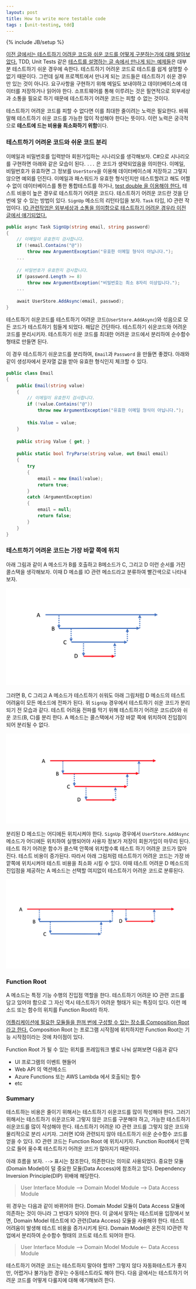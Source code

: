 ```yaml
---
layout: post
title: How to write more testable code
tags : [unit-testing, tdd]
---
```

{% include JB/setup %}

[이전 글에서는 테스트하기 어려운 코드와 쉬운 코드를 어떻게 구분하는가에 대해 알아보았다.](/testable-code) TDD, Unit Tests 같은 [테스트를 설명하는 글 속에서 만나게 되는 예제들](http://osherove.com/tdd-kata-1/)은 대부분 테스트하기 쉬운 경우에 속한다. 테스트하기 어려운 코드로 테스트를 쉽게 설명할 수 없기 때문이다. 그런데 실제 프로젝트에서 만나게 되는 코드들은 테스트하기 쉬운 경우만 있는 것이 아니다. 요구사항을 구현하기 위해 메일도 보내야하고 데이터베이스에 데이터를 저장하거나 읽어야 한다. 소프트웨어를 통해 이루려는 것은 필연적으로 외부세상과 소통을 필요로 하기 때문에 테스트하기 어려운 코드는 피할 수 없는 것이다. 

테스트하기 어려운 코드를 피할 수 없다면 이를 최대한 줄이려는 노력은 필요한다. 바꿔말해 테스트하기 쉬운 코드를 가능한 많이 작성해야 한다는 뜻이다. 이런 노력은 궁극적으로 **테스트에 드는 비용을 최소화하기 위함**이다.

<!-- break -->

### 테스트하기 어려운 코드와 쉬운 코드 분리

이메일과 비밀번호를 입력받아 회원가입하는 시나리오를 생각해보자. C#으로 시나리오를 구현하면 아래와 같은 모습이 된다. `...` 은 코드가 생략되었음을 의미한다. 이메일, 비밀번호가 유효하면 그 정보를 `UserStore`을 이용해 데이터베이스에 저장하고 그렇지 않으면 예외를 던진다. 이메일과 패스워드가 유효한 형식인지만 테스트할려고 해도 어쩔 수 없이 데이터베이스를 통한 통합테스트를 하거나, [test double 을 이용해야 한다.](http://xunitpatterns.com/Test%20Double.html) 테스트 비용이 높은 경우로 테스트하기 어려운 코드다. 테스트하기 어려운 코드란 것을 단번에 알 수 있는 방법이 있다. `SignUp` 메소드의 리턴타입을 보자. `Task` 타입, IO 관련 작업이다. [IO 관련작업은 외부세상과 소통을 의미함으로 테스트하기 어려운 경우라 이전 글에서 얘기되었다.](/testable-code#리턴타입별-테스트-용이성)

```c#
public async Task SignUp(string email, string password)
{
    // 이메일이 유효한지 검사합니다.
    if (!email.Contains("@"))
        throw new ArgumentException("유효한 이메일 형식이 아닙니다.");
    ...

    // 비밀번호가 유효한지 검사합니다.
    if (password.Length >= 8)
        throw new ArgumentException("비밀번호는 최소 8자리 이상입니다.");
    ...

    await UserStore.AddAsync(email, passwod);
}
```

테스트하기 쉬운코드를 테스트하기 어려운 코드(`UserStore.AddAsync`)와 섞음으로 모든 코드가 테스트하기 힘들게 되었다. 해답은 간단하다. 테스트하기 쉬운코드와 어려운 코드를 분리시키자. 테스트하기 쉬운 코드를 최대한 어려운 코드에서 분리하여 순수함수 형태로 만들면 된다.

이 경우 테스트하기 쉬운코드를 분리하여, `Email`과 `Password` 을 만들면 좋겠다. 아래와 같이 생성자에서 문자열 값을 받아 유효한 형식인지 체크할 수 있다.

```c#
public class Email
{
    public Email(string value)
    {
        // 이메일이 유효한지 검사합니다.
        if (!value.Contains("@"))
            throw new ArgumentException("유효한 이메일 형식이 아닙니다.");

        this.Value = value;
    }

    public string Value { get; }

    public static bool TryParse(string value, out Email email)
    {
        try
        {
            email = new Email(value);
            return true;
        }
        catch (ArgumentException)
        {
            email = null;
            return false;
        }
    }
}
```

### 테스트하기 어려운 코드는 가장 바깥 쪽에 위치

아래 그림과 같이 A 메소드가 B를 호출하고 B메소드가 C, 그리고 D 이런 순서를 가진 콜스택을 생각해보자. 이때 D 메소를 IO 관련 메소드라고 분류하여 빨간색으로 나타내보자.

![picture1](../images/how-to-write-more-testable-code/picture1.png)

그러면 B, C 그리고 A 메소드가 테스트하기 쉬워도 아래 그림처럼 D 메소드의 테스트 어려움이 모든 메소드에 전파가 된다. 위 `SignUp` 경우에서 테스트하기 쉬운 코드가 분리되기 전 모습과 같다. 테스트 어려움 전파를 막기 위해 테스트하기 어려운 코드(D)와 쉬운 코드(B, C)를 분리 한다. A 메소드는 콜스택에서 가장 바깥 쪽에 위치하여 진입점이 되어 분리될 수 없다.

![picture2](../images/how-to-write-more-testable-code/picture2.png)

분리된 D 메소드는 어디에든 위치시켜야 한다. `SignUp` 경우에서 `UserStore.AddAsync` 메소드가 어디에든 위치하여 실행되어야 사용자 정보가 저장이 회원가입이 마무리 된다. 테스트 하기 어려운 함수가 콜스택 안쪽에 위치할수록 테스트 하기 어려운 코드가 많아진다. 테스트 비용이 증가된다. 따라서 아래 그림처럼 테스트하기 어려운 코드는 가장 바깥쪽에 위치시켜야 테스트 비용을 최소화 시킬 수 있다. 이때 테스트 어려운 D 메소드의 진입점을 제공하는 A 메소드는 선택할 여지없이 테스트하기 어려운 코드로 분류된다.

![picture3](../images/how-to-write-more-testable-code/picture3.png)

### Function Root

A 메소드는 특정 기능 수행의 진입점 역할을 한다. 테스트하기 어려운 IO 관련 코드를 담고 있어야 함으로 그 자신 역시 테스트하기 어려운 형태가 되는 특징이 있다. 이런 메소드 또는 함수의 위치를 Function Root라 하자.

[어플리케이션에 필요한 모듈들을 한꺼 번에 구성할 수 있는 장소를 Composition Root라고 한다.](http://blog.ploeh.dk/2011/07/28/CompositionRoot/) Composition Root 는 프로그램 시작점에 위치하지만 Function Root는 기능 시작점이라는 것에 차이점이 있다.

Function Root 가 될 수 있는 위치를 프레임워크 별로 나눠 살펴보면 다음과 같다

* UI 프로그램의 이벤트 핸들어
* Web API 의 액션메소드
* Azure Functions 또는 AWS Lambda 에서 호출되는 함수
* etc 

### Summary

테스트하는 비용은 줄이기 위해서는 테스트하기 쉬운코드를 많이 작성해야 한다. 그러기 위해서는 테스트하기 쉬운코드와 그렇지 않은 코드를 구분해야 하고, 가능한  테스트하기 쉬운코드를 많이 작성해야 한다. 테스트하기 어려운 IO 관련 코드를 그렇지 않은 코드와 물리적으로 분리 시키자. 그러면 IO와 관련되지 않아 테스트하기 쉬운 순수함수 코드를 얻을 수 있다. IO 관련 코드는 Function Root 에 위치시키자. Function Root에서 안쪽으로 들어 올수록 테스트하기 어려운 코드가 많아지기 때문이다.

아래 흐름을 보자. `-->` 표시는 참조한다, 의존한다는 의미로 사용되었다. 중요한 모듈(Domain Model)이 덜 중요한 모듈(Data Access)에 참조하고 있다. Dependency Inversion Principle(DIP) 위배에 해당한다.

> User Interface Module --> Domain Model Module --> Data Access Module

위 경우는 다음과 같이 바뀌어야 한다. Domain Model 모듈이 Data Access 모듈에 의존하는 것이 아니라 그 반대가 되어야 한다. 이 글에서 말하는 테스트비용 입장에서 보면, Domain Model 테스트에 IO 관련(Data Access) 모듈을 사용해야 한다. 테스트 어려움이 발생해 테스트 비용을 증가시키게 된다. Domain Model은 온전히 IO관련 작업에서 분리하여 순수함수 형태의 코드로 테스트 되어야 한다.

> User Interface Module --> Domain Model Module <-- Data Access Module

테스트하기 어려운 코드는 테스트하지 말아야 할까? 그렇지 않다 자동화테스트가  좋지만, 어렵거나 불가능한 경우는 수동테스트라도 해야 한다. 다음 글에서는 테스트하기 어려운 코드를 어떻게 다룰지에 대해 얘기해보려 한다.


